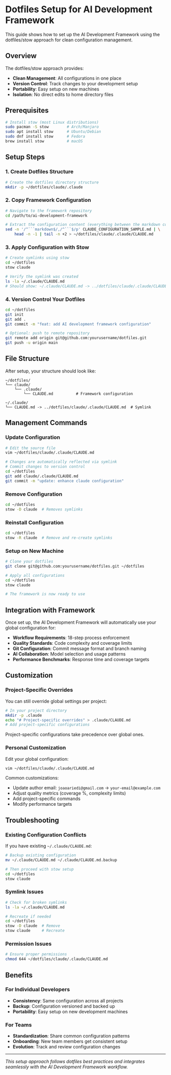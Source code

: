 # Dotfiles Setup for AI Development Framework

This guide shows how to set up the AI Development Framework using the dotfiles/stow approach for clean configuration management.

## Overview

The dotfiles/stow approach provides:
- **Clean Management**: All configurations in one place
- **Version Control**: Track changes to your development setup
- **Portability**: Easy setup on new machines
- **Isolation**: No direct edits to home directory files

## Prerequisites

```bash
# Install stow (most Linux distributions)
sudo pacman -S stow        # Arch/Manjaro
sudo apt install stow      # Ubuntu/Debian
sudo dnf install stow      # Fedora
brew install stow          # macOS
```

## Setup Steps

### 1. Create Dotfiles Structure

```bash
# Create the dotfiles directory structure
mkdir -p ~/dotfiles/claude/.claude
```

### 2. Copy Framework Configuration

```bash
# Navigate to the framework repository
cd /path/to/ai-development-framework

# Extract the configuration content (everything between the markdown code blocks)
sed -n '/^```markdown$/,/^```$/p' CLAUDE_CONFIGURATION_SAMPLE.md | \
    head -n -1 | tail -n +2 > ~/dotfiles/claude/.claude/CLAUDE.md
```

### 3. Apply Configuration with Stow

```bash
# Create symlinks using stow
cd ~/dotfiles
stow claude

# Verify the symlink was created
ls -la ~/.claude/CLAUDE.md
# Should show: ~/.claude/CLAUDE.md -> ../dotfiles/claude/.claude/CLAUDE.md
```

### 4. Version Control Your Dotfiles

```bash
cd ~/dotfiles
git init
git add .
git commit -m "feat: add AI development framework configuration"

# Optional: push to remote repository
git remote add origin git@github.com:yourusername/dotfiles.git
git push -u origin main
```

## File Structure

After setup, your structure should look like:

```
~/dotfiles/
└── claude/
    └── .claude/
        └── CLAUDE.md          # Framework configuration

~/.claude/
└── CLAUDE.md -> ../dotfiles/claude/.claude/CLAUDE.md  # Symlink
```

## Management Commands

### Update Configuration
```bash
# Edit the source file
vim ~/dotfiles/claude/.claude/CLAUDE.md

# Changes are automatically reflected via symlink
# Commit changes to version control
cd ~/dotfiles
git add claude/.claude/CLAUDE.md
git commit -m "update: enhance claude configuration"
```

### Remove Configuration
```bash
cd ~/dotfiles
stow -D claude  # Removes symlinks
```

### Reinstall Configuration
```bash
cd ~/dotfiles
stow -R claude  # Remove and re-create symlinks
```

### Setup on New Machine
```bash
# Clone your dotfiles
git clone git@github.com:yourusername/dotfiles.git ~/dotfiles

# Apply all configurations
cd ~/dotfiles
stow claude

# The framework is now ready to use
```

## Integration with Framework

Once set up, the AI Development Framework will automatically use your global configuration for:

- **Workflow Requirements**: 18-step process enforcement
- **Quality Standards**: Code complexity and coverage limits  
- **Git Configuration**: Commit message format and branch naming
- **AI Collaboration**: Model selection and usage patterns
- **Performance Benchmarks**: Response time and coverage targets

## Customization

### Project-Specific Overrides

You can still override global settings per project:

```bash
# In your project directory
mkdir -p .claude
echo "# Project-specific overrides" > .claude/CLAUDE.md
# Add project-specific configurations
```

Project-specific configurations take precedence over global ones.

### Personal Customization

Edit your global configuration:

```bash
vim ~/dotfiles/claude/.claude/CLAUDE.md
```

Common customizations:
- Update author email: `joaoariedi@gmail.com` → `your-email@example.com`
- Adjust quality metrics (coverage %, complexity limits)
- Add project-specific commands
- Modify performance targets

## Troubleshooting

### Existing Configuration Conflicts

If you have existing `~/.claude/CLAUDE.md`:

```bash
# Backup existing configuration
mv ~/.claude/CLAUDE.md ~/.claude/CLAUDE.md.backup

# Then proceed with stow setup
cd ~/dotfiles
stow claude
```

### Symlink Issues

```bash
# Check for broken symlinks
ls -la ~/.claude/CLAUDE.md

# Recreate if needed
cd ~/dotfiles
stow -D claude  # Remove
stow claude     # Recreate
```

### Permission Issues

```bash
# Ensure proper permissions
chmod 644 ~/dotfiles/claude/.claude/CLAUDE.md
```

## Benefits

### For Individual Developers
- **Consistency**: Same configuration across all projects
- **Backup**: Configuration versioned and backed up
- **Portability**: Easy setup on new development machines

### For Teams
- **Standardization**: Share common configuration patterns
- **Onboarding**: New team members get consistent setup
- **Evolution**: Track and review configuration changes

---

*This setup approach follows dotfiles best practices and integrates seamlessly with the AI Development Framework workflow.*